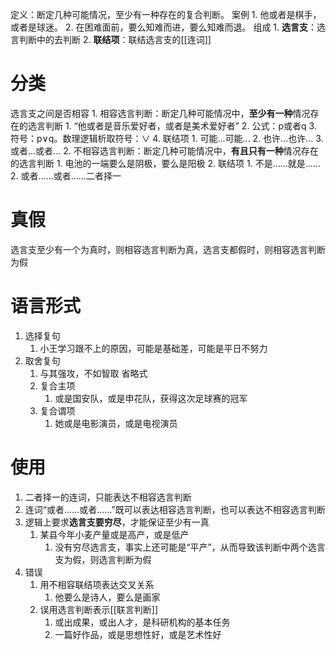 定义：断定几种可能情况，至少有一种存在的复合判断。
案例
	1. 他或者是棋手，或者是球迷。
	2. 在困难面前，要么知难而进，要么知难而退。
组成
	1. **选言支**：选言判断中的去判断
	2. **联结项**：联结选言支的[[连词]] 

# 分类
选言支之间是否相容
	1. 相容选言判断：断定几种可能情况中，**至少有一种**情况存在的选言判断
		1. “他或者是音乐爱好者，或者是美术爱好者”
		2. 公式：p或者q
		3. 符号：p∨q。数理逻辑析取符号：∨
		4. 联结项
			1. 可能...可能...
			2. 也许...也许...
			3. 或者...或者...
	2. 不相容选言判断：断定几种可能情况中，**有且只有一种**情况存在的选言判断
		1. 电池的一端要么是阴极，要么是阳极
		2. 联结项
			1. 不是……就是……
			2. 或者……或者……二者择一
# 真假
选言支至少有一个为真时，则相容选言判断为真，选言支都假时，则相容选言判断为假
# 语言形式
1. 选择复句
	1. 小王学习跟不上的原因，可能是基础差，可能是平日不努力
2. 取舍复句
	1. 与其强攻，不如智取
省略式
	1. 复合主项
		1. 或是国安队，或是申花队，获得这次足球赛的冠军
	2. 复合谓项
		1. 她或是电影演员，或是电视演员
# 使用
1. 二者择一的连词，只能表达不相容选言判断
2. 连词“或者……或者……”既可以表达相容选言判断，也可以表达不相容选言判断
3. 逻辑上要求**选言支要穷尽**，才能保证至少有一真
	1. 某县今年小麦产量或是高产，或是低产
		1. 没有穷尽选言支，事实上还可能是“平产”，从而导致该判断中两个选言支为假，则选言判断为假
4. 错误
	1. 用不相容联结项表达交叉关系
		1. 他要么是诗人，要么是画家
	2. 误用选言判断表示[[联言判断]] 
		1. 或出成果，或出人才，是科研机构的基本任务
		2. 一篇好作品，或是思想性好，或是艺术性好